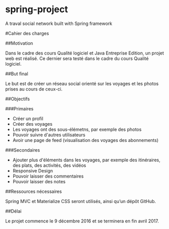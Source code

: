# spring-project
A traval social network built with Spring framework

#Cahier des charges

##Motivation

Dans le cadre des cours Qualité logiciel et Java Entreprise Edition, un projet web est réalisé. Ce dernier sera testé dans le cadre du cours Qualité logiciel.

##But final

Le but est de créer un réseau social orienté sur les voyages et les photos prises au cours de ceux-ci.

##Objectifs

###Primaires

* Créer un profil
* Créer des voyages
* Les voyages ont des sous-élémetns, par exemple des photos
* Pouvoir suivre d'autres utilisateurs
* Avoir une page de feed (visualisation des voyages des abonnements)

###Secondaires

* Ajouter plus d'éléments dans les voyages, par exemple des itinéraires, des plats, des activités, des vidéos
* Responsive Design
* Pouvoir laisser des commentaires
* Pouvoir laisser des notes

##Ressources nécessaires

Spring MVC et Materialize CSS seront utilisés, ainsi qu’un dépôt GitHub.

##Délai

Le projet commence le 9 décembre 2016 et se terminera en fin avril 2017.
